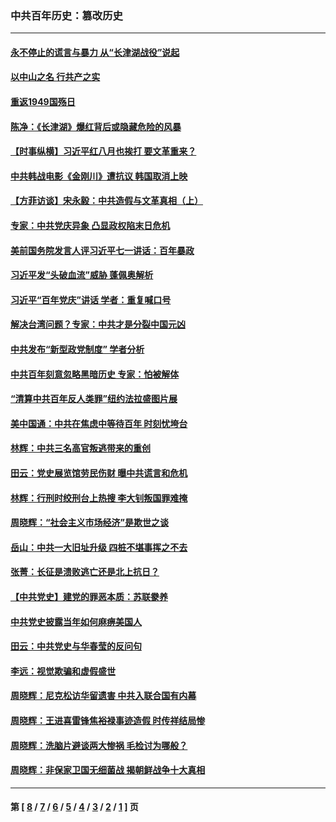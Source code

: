 ### 中共百年历史：篡改历史
---
#### [永不停止的谎言与暴力 从“长津湖战役”说起](../../pages/nf1176115/n13494094.md?06230430) 
#### [以中山之名 行共产之实](../../pages/nf1176115/n13346437.md?06230430) 
#### [重返1949国殇日](../../pages/nf1176115/n13346372.md?06230430) 
#### [陈净：《长津湖》爆红背后或隐藏危险的风暴](../../pages/nf1176115/n13314364.md?06230430) 
#### [【时事纵横】习近平红八月也挨打 要文革重来？](../../pages/nf1176115/n13231393.md?06230430) 
#### [中共韩战电影《金刚川》遭抗议 韩国取消上映](../../pages/nf1176115/n13219114.md?06230430) 
#### [【方菲访谈】宋永毅：中共造假与文革真相（上）](../../pages/nf1176115/n13200760.md?06230430) 
#### [专家：中共党庆异象 凸显政权陷末日危机](../../pages/nf1176115/n13067084.md?06230430) 
#### [美前国务院发言人评习近平七一讲话：百年暴政](../../pages/nf1176115/n13066986.md?06230430) 
#### [习近平发“头破血流”威胁 蓬佩奥解析](../../pages/nf1176115/n13063604.md?06230430) 
#### [习近平“百年党庆”讲话 学者：重复喊口号](../../pages/nf1176115/n13061411.md?06230430) 
#### [解决台湾问题？专家：中共才是分裂中国元凶](../../pages/nf1176115/n13060811.md?06230430) 
#### [中共发布“新型政党制度” 学者分析](../../pages/nf1176115/n13056354.md?06230430) 
#### [中共百年刻意忽略黑暗历史 专家：怕被解体](../../pages/nf1176115/n13056056.md?06230430) 
#### [“清算中共百年反人类罪”纽约法拉盛图片展](../../pages/nf1176115/n13052220.md?06230430) 
#### [美中国通：中共在焦虑中等待百年 时刻忧垮台](../../pages/nf1176115/n13048820.md?06230430) 
#### [林辉：中共三名高官叛逃带来的重创](../../pages/nf1176115/n13035206.md?06230430) 
#### [田云：党史展览馆劳民伤财 曝中共谎言和危机](../../pages/nf1176115/n13033900.md?06230430) 
#### [林辉：行刑时绞刑台上热搜 李大钊叛国罪难掩](../../pages/nf1176115/n13031965.md?06230430) 
#### [周晓辉：“社会主义市场经济”是欺世之谈](../../pages/nf1176115/n13024090.md?06230430) 
#### [岳山：中共一大旧址升级 四桩不堪事挥之不去](../../pages/nf1176115/n13021697.md?06230430) 
#### [张菁：长征是溃败逃亡还是北上抗日？](../../pages/nf1176115/n13020585.md?06230430) 
#### [【中共党史】建党的罪恶本质：苏联豢养](../../pages/nf1176115/n13011888.md?06230430) 
#### [中共党史披露当年如何麻痹美国人](../../pages/nf1176115/n12966400.md?06230430) 
#### [田云：中共党史与华春莹的反问句](../../pages/nf1176115/n12765178.md?06230430) 
#### [李远：视觉欺骗和虚假盛世](../../pages/nf1176115/n12993376.md?06230430) 
#### [周晓辉：尼克松访华留遗害 中共入联合国有内幕](../../pages/nf1176115/n12991422.md?06230430) 
#### [周晓辉：王进喜雷锋焦裕禄事迹造假 时传祥结局惨](../../pages/nf1176115/n12985497.md?06230430) 
#### [周晓辉：洗脑片避谈两大惨祸 毛检讨为哪般？](../../pages/nf1176115/n12971285.md?06230430) 
#### [周晓辉：非保家卫国无细菌战 揭朝鲜战争十大真相](../../pages/nf1176115/n12954161.md?06230430) 

---
#### 第 [ [8](./8.md?06230430) / [7](./7.md?06230430) / [6](./6.md?06230430) / [5](./5.md?06230430) / [4](./4.md?06230430) / [3](./3.md?06230430) / [2](./2.md?06230430) / [1](./1.md?06230430) ] 页
